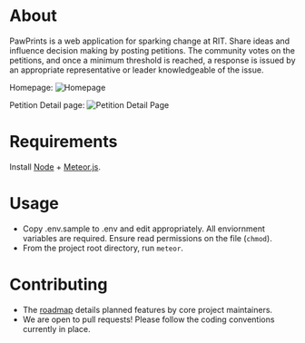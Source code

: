 About
=========

PawPrints is a web application for sparking change at RIT. Share ideas and influence decision making by posting petitions. The community votes on the petitions, and once a minimum threshold is reached, a response is issued by an appropriate representative or leader knowledgeable of the issue.

Homepage:
![Homepage](../screenshots/screenshots/homepage.png?raw=true "Home Page")

Petition Detail page:
![Petition Detail Page](../screenshots/screenshots/petition_detail_page_with_response.png?raw=true "Petition Detail Page")


Requirements
============

Install [Node] +  [Meteor.js]. 

Usage
=====

- Copy .env.sample to .env and edit appropriately. All enviornment variables are required. Ensure read permissions on the file (```chmod```).
- From the project root directory, run ```meteor```.


Contributing
============

- The [roadmap] details planned features by core project maintainers.
- We are open to pull requests! Please follow the coding conventions currently in place.


[Node]:http://nodejs.org/
[Meteor.js]:https://www.meteor.com/
[roadmap]:https://trello.com/b/b6Kyx395/petition-roadmap
